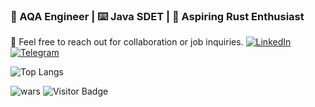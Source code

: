 ### 🧪 AQA Engineer | ⌨️ Java SDET | 🦀 Aspiring Rust Enthusiast  

📩 Feel free to reach out for collaboration or job inquiries.
[![LinkedIn](https://img.shields.io/badge/linkedin-%230077B5.svg?style=for-the-badge&logoColor=white)](https://www.linkedin.com/in/anatolii-maltsev/)
[![Telegram](https://img.shields.io/badge/telegram-%230077B5.svg?style=for-the-badge&logoColor=white)](https://t.me/replicantDuke)  

![Top Langs](https://github-readme-stats.vercel.app/api/top-langs/?username=maltsev-dev&hide=TeX&layout=compact&theme=calm_pink)  

![wars](https://www.codewars.com/users/chemyl/badges/micro)
![Visitor Badge](https://visitor-badge.laobi.icu/badge?page_id=chemyl.chemyl)  
